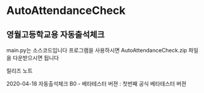 AutoAttendanceCheck
===

영월고등학교용 자동출석체크
---

main.py는 소스코드입니다 프로그램을 사용하시면 AutoAttendanceCheck.zip 파일을 다운받으시면 됩니다


릴리즈 노트   

2020-04-18 자동출석체크 B0 - 베타테스터 버젼 : 첫번째 공식 베타테스터 버젼


